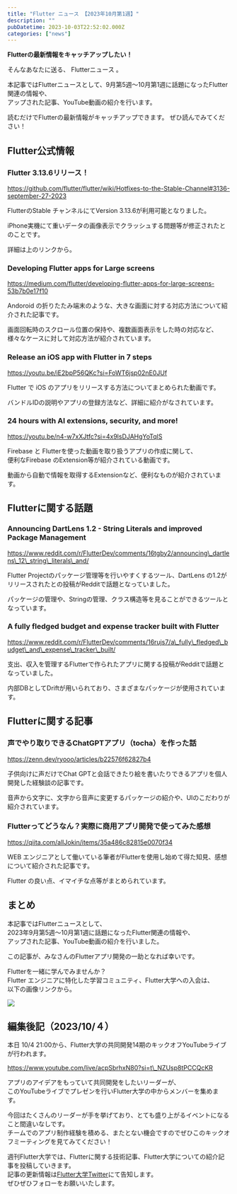 ```yaml
---
title: "Flutter ニュース 【2023年10月第1週】"
description: ""
pubDatetime: 2023-10-03T22:52:02.000Z
categories: ["news"]
---
```


**Flutterの最新情報をキャッチアップしたい！**

そんなあなたに送る、 Flutterニュース 。

本記事ではFlutterニュースとして、9月第5週〜10月第1週に話題になったFlutter関連の情報や、  
アップされた記事、YouTube動画の紹介を行います。

読むだけでFlutterの最新情報がキャッチアップできます。 ぜひ読んでみてください！

## Flutter公式情報

### Flutter 3.13.6リリース！

https://github.com/flutter/flutter/wiki/Hotfixes-to-the-Stable-Channel#3136-september-27-2023

FlutterのStable チャンネルにてVersion 3.13.6が利用可能となりました。

iPhone実機にて重いデータの画像表示でクラッシュする問題等が修正されたとのことです。

詳細は上のリンクから。

### Developing Flutter apps for Large screens

https://medium.com/flutter/developing-flutter-apps-for-large-screens-53b7b0e17f10

Andoroid の折りたたみ端末のような、大きな画面に対する対応方法について紹介された記事です。

画面回転時のスクロール位置の保持や、複数画面表示をした時の対応など、  
様々なケースに対して対応方法が紹介されています。

### Release an iOS app with Flutter in 7 steps

https://youtu.be/iE2bpP56QKc?si=FoWT6jsp02nE0JUf

Flutter で iOS のアプリをリリースする方法についてまとめられた動画です。

バンドルIDの説明やアプリの登録方法など、詳細に紹介がなされています。

### 24 hours with AI extensions, security, and more!

https://youtu.be/n4-w7xXJtfc?si=4x9lsDJAHgYoTqlS

Firebase と Flutterを使った動画を取り扱うアプリの作成に関して、  
便利なFirebase のExtension等が紹介されている動画です。

動画から自動で情報を取得するExtensionなど、便利なものが紹介されています。

## Flutterに関する話題

### Announcing DartLens 1.2 - String Literals and improved Package Management

https://www.reddit.com/r/FlutterDev/comments/16tgby2/announcing\_dartlens\_12\_string\_literals\_and/

Flutter Projectのパッケージ管理等を行いやすくするツール、DartLens の1.2がリリースされたとの投稿がRedditで話題となっていました。

パッケージの管理や、Stringの管理、クラス構造等を見ることができるツールとなっています。

### A fully fledged budget and expense tracker built with Flutter

https://www.reddit.com/r/FlutterDev/comments/16rujs7/a\_fully\_fledged\_budget\_and\_expense\_tracker\_built/

支出、収入を管理するFlutterで作られたアプリに関する投稿がRedditで話題となっていました。

内部DBとしてDriftが用いられており、さまざまなパッケージが使用されています。

## Flutterに関する記事

### **声でやり取りできるChatGPTアプリ（tocha）を作った話**

https://zenn.dev/ryooo/articles/b22576f62827b4

子供向けに声だけでChat GPTと会話できたり絵を書いたりできるアプリを個人開発した経験談の記事です。

音声から文字に、文字から音声に変更するパッケージの紹介や、UIのこだわりが紹介されています。

### Flutterってどうなん？実際に商用アプリ開発で使ってみた感想

https://qiita.com/allJokin/items/35a486c82815e0070f34

WEB エンジニアとして働いている筆者がFlutterを使用し始めて得た知見、感想について紹介された記事です。

Flutter の良い点、イマイチな点等がまとめられています。

## まとめ

本記事ではFlutterニュースとして、  
2023年9月第5週〜10月第1週に話題になったFlutter関連の情報や、  
アップされた記事、YouTube動画の紹介を行いました。

この記事が、みなさんのFlutterアプリ開発の一助となれば幸いです。

Flutterを一緒に学んでみませんか？  
Flutter エンジニアに特化した学習コミュニティ、Flutter大学への入会は、  
以下の画像リンクから。

[![](https://blog.flutteruniv.com/wp-content/uploads/2022/07/Flutter大学バナー.png)](//flutteruniv.com)

## 編集後記（2023/10/４）

本日 10/4 21:00から、Flutter大学の共同開発14期のキックオフYouTubeライブが行われます。

https://www.youtube.com/live/acpSbrhxN80?si=t\_NZUsp8tPCCQcKR

アプリのアイデアをもっていて共同開発をしたいリーダーが、  
このYouTubeライブでプレゼンを行いFlutter大学の中からメンバーを集めます。

今回はたくさんのリーダーが手を挙げており、とても盛り上がるイベントになること間違いなしです。  
チームでのアプリ制作経験を積める、またとない機会ですのでぜひこのキックオフミーティングを見てみてください！

週刊Flutter大学では、Flutterに関する技術記事、Flutter大学についての紹介記事を投稿していきます。  
記事の更新情報は[Flutter大学Twitter](https://twitter.com/FlutterUniv)にて告知します。  
ぜひぜひフォローをお願いいたします。